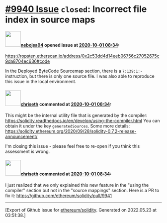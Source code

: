 # [\#9940 Issue](https://github.com/ethereum/solidity/issues/9940) `closed`: Incorrect file index in source maps

#### <img src="https://avatars.githubusercontent.com/u/15905908?u=e36a8f4b748736d5045d0ed3d0e85773dad22565&v=4" width="50">[nebojsa94](https://github.com/nebojsa94) opened issue at [2020-10-01 08:34](https://github.com/ethereum/solidity/issues/9940):

https://ropsten.etherscan.io/address/0x2c53dd4d14eeb06756c27052675c9da8704ec636#code

In the Deployed ByteCode Sourcemap section, there is a `7:139:1:-` instruction, but there is only one source file.
I was also able to reproduce this issue in the local environment.

#### <img src="https://avatars.githubusercontent.com/u/9073706?v=4" width="50">[chriseth](https://github.com/chriseth) commented at [2020-10-01 08:34](https://github.com/ethereum/solidity/issues/9940#issuecomment-702020412):

This might be the internal utility file that is generated by the compiler: https://solidity.readthedocs.io/en/develop/using-the-compiler.html You can obtain it under the key `generatedSources`. Some more details: https://solidity.ethereum.org/2020/09/28/solidity-0.7.2-release-announcement/

I'm closing this issue - please feel free to re-open if you think this assessment is wrong.

#### <img src="https://avatars.githubusercontent.com/u/9073706?v=4" width="50">[chriseth](https://github.com/chriseth) commented at [2020-10-01 08:34](https://github.com/ethereum/solidity/issues/9940#issuecomment-702022967):

I just realized that we only explained this new feature in the "using the compiler" section but not in the "source mappings" section. Here is a PR to fix it: https://github.com/ethereum/solidity/pull/9941


-------------------------------------------------------------------------------



[Export of Github issue for [ethereum/solidity](https://github.com/ethereum/solidity). Generated on 2022.05.23 at 03:51:38.]
